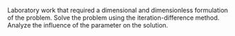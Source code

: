 Laboratory work that required a dimensional and dimensionless formulation of the problem. Solve the problem using the iteration-difference method. Analyze the influence of the parameter on the solution.
